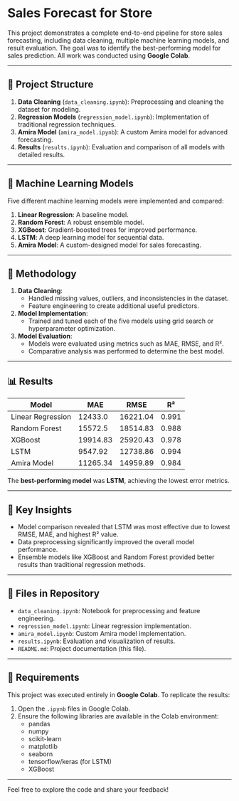 # Sales Forecast for Store

This project demonstrates a complete end-to-end pipeline for store sales forecasting, including data cleaning, multiple machine learning models, and result evaluation. The goal was to identify the best-performing model for sales prediction. All work was conducted using **Google Colab**.

---

## 📂 Project Structure
1. **Data Cleaning** (`data_cleaning.ipynb`): Preprocessing and cleaning the dataset for modeling.
2. **Regression Models** (`regression_model.ipynb`): Implementation of traditional regression techniques.
3. **Amira Model** (`amira_model.ipynb`): A custom Amira model for advanced forecasting.
4. **Results** (`results.ipynb`): Evaluation and comparison of all models with detailed results.

---

## 🧠 Machine Learning Models
Five different machine learning models were implemented and compared:
1. **Linear Regression**: A baseline model.
2. **Random Forest**: A robust ensemble model.
3. **XGBoost**: Gradient-boosted trees for improved performance.
4. **LSTM**: A deep learning model for sequential data.
5. **Amira Model**: A custom-designed model for sales forecasting.

---

## 🔬 Methodology
1. **Data Cleaning**: 
    - Handled missing values, outliers, and inconsistencies in the dataset.
    - Feature engineering to create additional useful predictors.
2. **Model Implementation**:
    - Trained and tuned each of the five models using grid search or hyperparameter optimization.
3. **Model Evaluation**:
    - Models were evaluated using metrics such as MAE, RMSE, and R².
    - Comparative analysis was performed to determine the best model.

---

## 📊 Results
| Model              | MAE   | RMSE  | R²    |
|--------------------|-------|-------|-------|
| Linear Regression  | 12433.0   | 16221.04  | 0.991  |
| Random Forest      | 15572.5   | 18514.83  | 0.988  |
| XGBoost            | 19914.83  | 25920.43  | 0.978  |
| LSTM               | 9547.92   | 12738.86  | 0.994  |
| Amira Model        | 11265.34  | 14959.89  | 0.984  |

The **best-performing model** was **LSTM**, achieving the lowest error metrics.

---

## 🚀 Key Insights
- Model comparison revealed that LSTM was most effective due to lowest RMSE, MAE, and highest R² value.
- Data preprocessing significantly improved the overall model performance.
- Ensemble models like XGBoost and Random Forest provided better results than traditional regression methods.

---

## 📂 Files in Repository
- `data_cleaning.ipynb`: Notebook for preprocessing and feature engineering.
- `regression_model.ipynb`: Linear regression implementation.
- `amira_model.ipynb`: Custom Amira model implementation.
- `results.ipynb`: Evaluation and visualization of results.
- `README.md`: Project documentation (this file).

---

## 🔧 Requirements
This project was executed entirely in **Google Colab**. To replicate the results:
1. Open the `.ipynb` files in Google Colab.
2. Ensure the following libraries are available in the Colab environment:
    - pandas
    - numpy
    - scikit-learn
    - matplotlib
    - seaborn
    - tensorflow/keras (for LSTM)
    - XGBoost

---

Feel free to explore the code and share your feedback!
